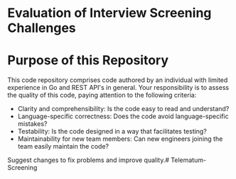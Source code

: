 # Evaluation of Interview Screening Challenges

# Purpose of this Repository
This code repository comprises code authored by an individual with limited experience in Go and REST API's in general. Your responsibility is to assess the quality of this code, paying attention to the following criteria:

* Clarity and comprehensibility: Is the code easy to read and understand?
* Language-specific correctness: Does the code avoid language-specific mistakes?
* Testability: Is the code designed in a way that facilitates testing?
* Maintainability for new team members: Can new engineers joining the team easily maintain the code?

Suggest changes to fix problems and improve quality.#   T e l e m a t u m - S c r e e n i n g  
 